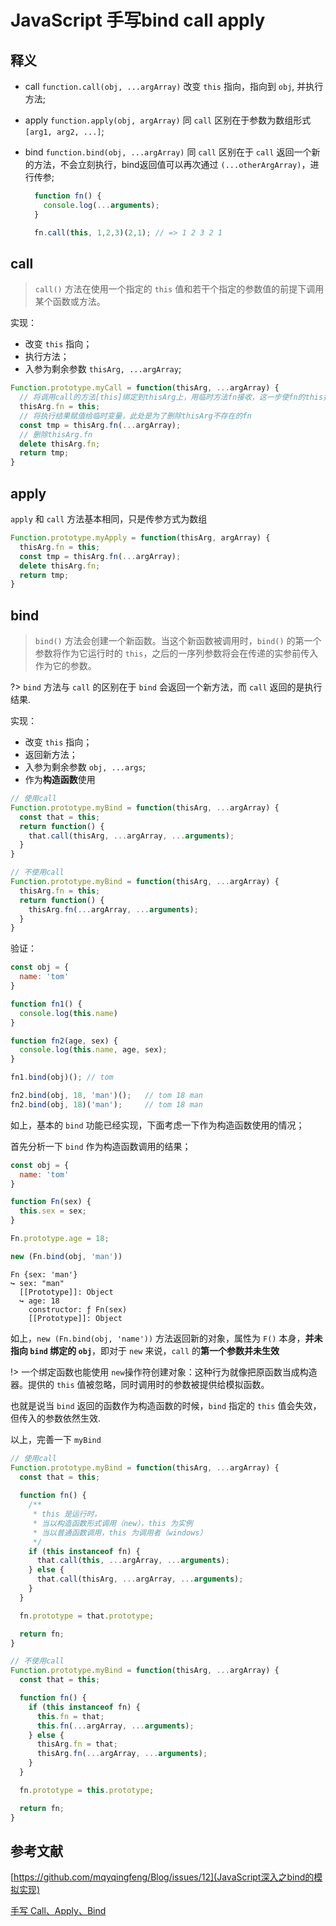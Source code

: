# JavaScript 手写bind call apply

## 释义

- call `function.call(obj, ...argArray)` 改变 `this` 指向，指向到 `obj`, 并执行方法;

- apply `function.apply(obj, argArray)` 同 `call` 区别在于参数为数组形式 `[arg1, arg2, ...]`;

- bind `function.bind(obj, ...argArray)` 同 `call` 区别在于 `call` 返回一个新的方法，不会立刻执行，bind返回值可以再次通过 `(...otherArgArray)`，进行传参;

  ``` js
    function fn() {
      console.log(...arguments);
    }

    fn.call(this, 1,2,3)(2,1); // => 1 2 3 2 1
  ```

## call

> `call()` 方法在使用一个指定的 `this` 值和若干个指定的参数值的前提下调用某个函数或方法。

实现：

- 改变 `this` 指向；
- 执行方法；
- 入参为剩余参数 `thisArg, ...argArray`;

``` js
Function.prototype.myCall = function(thisArg, ...argArray) {
  // 将调用call的方法[this]绑定到thisArg上，用临时方法fn接收，这一步使fn的this指向thisArg
  thisArg.fn = this;
  // 将执行结果赋值给临时变量，此处是为了删除thisArg不存在的fn
  const tmp = thisArg.fn(...argArray);
  // 删除thisArg.fn
  delete thisArg.fn;
  return tmp;
}
```

## apply

`apply` 和 `call` 方法基本相同，只是传参方式为数组

``` js
Function.prototype.myApply = function(thisArg, argArray) {
  thisArg.fn = this;
  const tmp = thisArg.fn(...argArray);
  delete thisArg.fn;
  return tmp;
}
```

## bind

> `bind()` 方法会创建一个新函数。当这个新函数被调用时，`bind()` 的第一个参数将作为它运行时的 `this`，之后的一序列参数将会在传递的实参前传入作为它的参数。

?> `bind` 方法与 `call` 的区别在于 `bind` 会返回一个新方法，而 `call` 返回的是执行结果.

实现：

- 改变 `this` 指向；
- 返回新方法；
- 入参为剩余参数 `obj, ...args`;
- 作为**构造函数**使用

``` js
// 使用call
Function.prototype.myBind = function(thisArg, ...argArray) {
  const that = this;
  return function() {
    that.call(thisArg, ...argArray, ...arguments);
  }
}

// 不使用call
Function.prototype.myBind = function(thisArg, ...argArray) {
  thisArg.fn = this;
  return function() {
    thisArg.fn(...argArray, ...arguments);
  }
}
```

验证：

``` js
const obj = {
  name: 'tom'
}

function fn1() {
  console.log(this.name)
}

function fn2(age, sex) {
  console.log(this.name, age, sex);
}

fn1.bind(obj)(); // tom

fn2.bind(obj, 18, 'man')();   // tom 18 man
fn2.bind(obj, 18)('man');     // tom 18 man
```

如上，基本的 `bind` 功能已经实现，下面考虑一下作为构造函数使用的情况；

首先分析一下 `bind` 作为构造函数调用的结果；

``` js
const obj = {
  name: 'tom'
}

function Fn(sex) {
  this.sex = sex;
}

Fn.prototype.age = 18;

new (Fn.bind(obj, 'man'))
```

``` output
Fn {sex: 'man'}
↪ sex: "man"
  [[Prototype]]: Object
  ↪ age: 18
    constructor: ƒ Fn(sex)
    [[Prototype]]: Object
```

如上，`new (Fn.bind(obj, 'name'))` 方法返回新的对象，属性为 `F()` 本身，**并未指向 `bind` 绑定的 `obj`**，即对于 `new` 来说，`call` 的**第一个参数并未生效**

!> 一个绑定函数也能使用 `new`操作符创建对象：这种行为就像把原函数当成构造器。提供的 `this` 值被忽略，同时调用时的参数被提供给模拟函数。

也就是说当 `bind` 返回的函数作为构造函数的时候，`bind` 指定的 `this` 值会失效，但传入的参数依然生效.

以上，完善一下 `myBind`

``` js
// 使用call
Function.prototype.myBind = function(thisArg, ...argArray) {
  const that = this;
  
  function fn() {
    /** 
     * this 是运行时，
     * 当以构造函数形式调用（new），this 为实例
     * 当以普通函数调用，this 为调用者（windows）
     */
    if (this instanceof fn) {
      that.call(this, ...argArray, ...arguments);
    } else {
      that.call(thisArg, ...argArray, ...arguments);
    }
  }

  fn.prototype = that.prototype;

  return fn;
}

// 不使用call
Function.prototype.myBind = function(thisArg, ...argArray) {
  const that = this;

  function fn() {
    if (this instanceof fn) {
      this.fn = that;
      this.fn(...argArray, ...arguments);
    } else {
      thisArg.fn = that;
      thisArg.fn(...argArray, ...arguments);
    }
  }

  fn.prototype = this.prototype;

  return fn;
}
```

## 参考文献

[https://github.com/mqyqingfeng/Blog/issues/12](JavaScript深入之bind的模拟实现)

[手写 Call、Apply、Bind](https://note.zhangjc.cn/src/1_JS%E5%9F%BA%E7%A1%80/20210402_%E6%89%8B%E5%86%99call&bind&apply.html)
